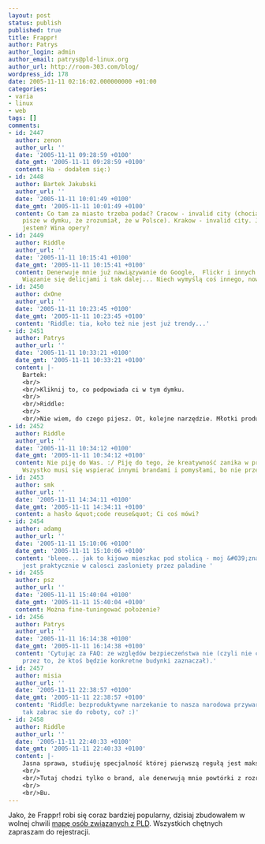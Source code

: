 ```yaml
---
layout: post
status: publish
published: true
title: Frappr!
author: Patrys
author_login: admin
author_email: patrys@pld-linux.org
author_url: http://room-303.com/blog/
wordpress_id: 178
date: 2005-11-11 02:16:02.000000000 +01:00
categories:
- varia
- linux
- web
tags: []
comments:
- id: 2447
  author: zenon
  author_url: ''
  date: '2005-11-11 09:28:59 +0100'
  date_gmt: '2005-11-11 09:28:59 +0100'
  content: Ha - dodałem się:)
- id: 2448
  author: Bartek Jakubski
  author_url: ''
  date: '2005-11-11 10:01:49 +0100'
  date_gmt: '2005-11-11 10:01:49 +0100'
  content: Co tam za miasto trzeba podać? Cracow - invalid city (chociaż wcześniej
    pisze w dymku, że zrozumiał, że w Polsce). Krakow - invalid city. Jakiś niekumaty
    jestem? Wina opery?
- id: 2449
  author: Riddle
  author_url: ''
  date: '2005-11-11 10:15:41 +0100'
  date_gmt: '2005-11-11 10:15:41 +0100'
  content: Denerwuje mnie już nawiązywanie do Google,  Flickr i innych podobnych serwisów.
    Wiązanie się delicjami i tak dalej... Niech wymyślą coś innego, nowego.
- id: 2450
  author: dxOne
  author_url: ''
  date: '2005-11-11 10:23:45 +0100'
  date_gmt: '2005-11-11 10:23:45 +0100'
  content: 'Riddle: tia, koło też nie jest już trendy...'
- id: 2451
  author: Patrys
  author_url: ''
  date: '2005-11-11 10:33:21 +0100'
  date_gmt: '2005-11-11 10:33:21 +0100'
  content: |-
    Bartek:
    <br/>
    <br/>Kliknij to, co podpowiada ci w tym dymku.
    <br/>
    <br/>Riddle:
    <br/>
    <br/>Nie wiem, do czego pijesz. Ot, kolejne narzędzie. Młotki produkują od setek lat, mają przestać?
- id: 2452
  author: Riddle
  author_url: ''
  date: '2005-11-11 10:34:12 +0100'
  date_gmt: '2005-11-11 10:34:12 +0100'
  content: Nie piję do Was. :/ Piję do tego, że kreatywność zanika w projektach netowych.
    Wszystko musi się wspierać innymi brandami i pomysłami, bo nie przetrwa. :/
- id: 2453
  author: smk
  author_url: ''
  date: '2005-11-11 14:34:11 +0100'
  date_gmt: '2005-11-11 14:34:11 +0100'
  content: a hasło &quot;code reuse&quot; Ci coś mówi?
- id: 2454
  author: adamg
  author_url: ''
  date: '2005-11-11 15:10:06 +0100'
  date_gmt: '2005-11-11 15:10:06 +0100'
  content: 'bleee... jak to kijowo mieszkac pod stolicą - moj &#039;znaczek&#039;
    jest praktycznie w calosci zasloniety przez paladine '
- id: 2455
  author: psz
  author_url: ''
  date: '2005-11-11 15:40:04 +0100'
  date_gmt: '2005-11-11 15:40:04 +0100'
  content: Można fine-tuningować położenie?
- id: 2456
  author: Patrys
  author_url: ''
  date: '2005-11-11 16:14:38 +0100'
  date_gmt: '2005-11-11 16:14:38 +0100'
  content: 'Cytując za FAQ: ze względów bezpieczeństwa nie (czyli nie chcą mieć kłopotów
    przez to, że ktoś będzie konkretne budynki zaznaczał).'
- id: 2457
  author: misia
  author_url: ''
  date: '2005-11-11 22:38:57 +0100'
  date_gmt: '2005-11-11 22:38:57 +0100'
  content: 'Riddle: bezproduktywne narzekanie to nasza narodowa przywara... moze by
    tak zabrac sie do roboty, co? :)'
- id: 2458
  author: Riddle
  author_url: ''
  date: '2005-11-11 22:40:33 +0100'
  date_gmt: '2005-11-11 22:40:33 +0100'
  content: |-
    Jasna sprawa, studiuję specjalność której pierwszą regułą jest maksyma wg. której brak kreatywności i spoczęcie na laurach jest początkiem końca firmy.
    <br/>
    <br/>Tutaj chodzi tylko o brand, ale denerwują mnie powtórki z rozrywki. I będę to pisał, mimo że się Wam to nie podoba. :)
    <br/>
    <br/>Bu.
---
```

<p>Jako, że Frappr! robi się coraz bardziej popularny, dzisiaj zbudowałem w wolnej chwili <a href="http://www.frappr.com/pld">mapę osób związanych z <abbr>PLD</abbr></a>. Wszystkich chętnych zapraszam do rejestracji.</p>
